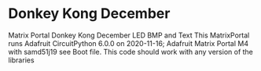 # Donkey Kong December
Matrix Portal Donkey Kong December LED BMP and Text 
This MatrixPortal runs Adafruit CircuitPython 6.0.0 on 2020-11-16; Adafruit Matrix Portal M4 with samd51j19 see Boot file. This code should work with any version of the libraries 
